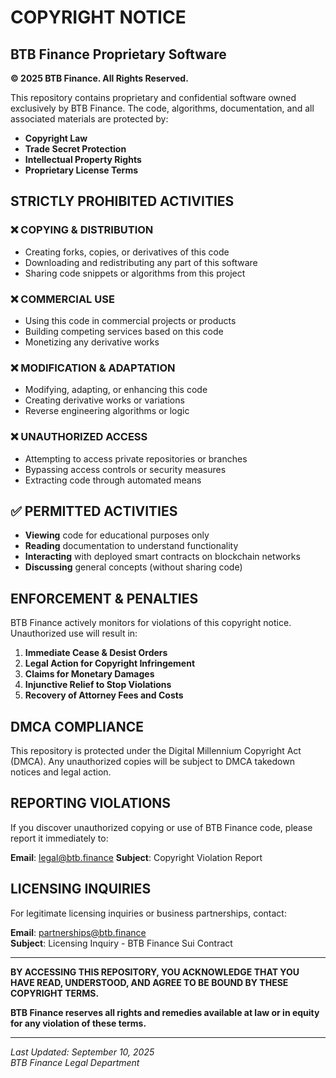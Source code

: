 # COPYRIGHT NOTICE

## BTB Finance Proprietary Software

**© 2025 BTB Finance. All Rights Reserved.**

This repository contains proprietary and confidential software owned exclusively by BTB Finance. The code, algorithms, documentation, and all associated materials are protected by:

- **Copyright Law**
- **Trade Secret Protection**  
- **Intellectual Property Rights**
- **Proprietary License Terms**

## STRICTLY PROHIBITED ACTIVITIES

### ❌ COPYING & DISTRIBUTION
- Creating forks, copies, or derivatives of this code
- Downloading and redistributing any part of this software
- Sharing code snippets or algorithms from this project

### ❌ COMMERCIAL USE
- Using this code in commercial projects or products
- Building competing services based on this code
- Monetizing any derivative works

### ❌ MODIFICATION & ADAPTATION  
- Modifying, adapting, or enhancing this code
- Creating derivative works or variations
- Reverse engineering algorithms or logic

### ❌ UNAUTHORIZED ACCESS
- Attempting to access private repositories or branches
- Bypassing access controls or security measures
- Extracting code through automated means

## ✅ PERMITTED ACTIVITIES

- **Viewing** code for educational purposes only
- **Reading** documentation to understand functionality  
- **Interacting** with deployed smart contracts on blockchain networks
- **Discussing** general concepts (without sharing code)

## ENFORCEMENT & PENALTIES

BTB Finance actively monitors for violations of this copyright notice. Unauthorized use will result in:

1. **Immediate Cease & Desist Orders**
2. **Legal Action for Copyright Infringement**
3. **Claims for Monetary Damages**
4. **Injunctive Relief to Stop Violations**
5. **Recovery of Attorney Fees and Costs**

## DMCA COMPLIANCE

This repository is protected under the Digital Millennium Copyright Act (DMCA). Any unauthorized copies will be subject to DMCA takedown notices and legal action.

## REPORTING VIOLATIONS

If you discover unauthorized copying or use of BTB Finance code, please report it immediately to:

**Email**: legal@btb.finance
**Subject**: Copyright Violation Report

## LICENSING INQUIRIES

For legitimate licensing inquiries or business partnerships, contact:

**Email**: partnerships@btb.finance  
**Subject**: Licensing Inquiry - BTB Finance Sui Contract

---

**BY ACCESSING THIS REPOSITORY, YOU ACKNOWLEDGE THAT YOU HAVE READ, UNDERSTOOD, AND AGREE TO BE BOUND BY THESE COPYRIGHT TERMS.**

**BTB Finance reserves all rights and remedies available at law or in equity for any violation of these terms.**

---
*Last Updated: September 10, 2025*  
*BTB Finance Legal Department*